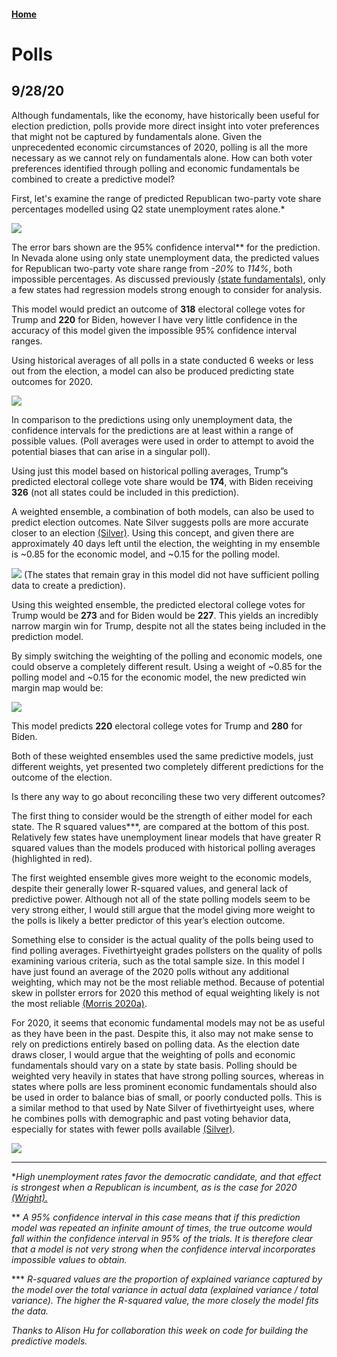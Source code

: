 #### [Home](https://cassidybargell.github.io/election_analytics/)

# Polls
## 9/28/20

Although fundamentals, like the economy, have historically been useful for election prediction, polls provide more direct insight into voter preferences that might not be captured by fundamentals alone. Given the unprecedented economic circumstances of 2020, polling is all the more necessary as we cannot rely on fundamentals alone. How can both voter preferences identified through polling and economic fundamentals be combined to create a predictive model?

First, let's examine the range of predicted Republican two-party vote share percentages modelled using Q2 state unemployment rates alone.* 

![](../figures/hist_unemploystate_lm.png)

The error bars shown are the 95% confidence interval** for the prediction. In Nevada alone using only state unemployment data, the predicted values for Republican two-party vote share range from *-20%* to *114%*, both impossible percentages. As discussed previously [(state fundamentals)](https://cassidybargell.github.io/election_analytics/posts/week_2.5.html), only a few states had regression models strong enough to consider for analysis. 

This model would predict an outcome of **318** electoral college votes for Trump and **220** for Biden, however I have very little confidence in the accuracy of this model given the impossible 95% confidence interval ranges. 

Using historical averages of all polls in a state conducted 6 weeks or less out from the election, a model can also be produced predicting state outcomes for 2020. 

![](../figures/hist_polling_lm.png)

In comparison to the predictions using only unemployment data, the confidence intervals for the predictions are at least within a range of possible values. (Poll averages were used in order to attempt to avoid the potential biases that can arise in a singular poll).

Using just this model based on historical polling averages, Trump”s predicted electoral college vote share would be **174**, with Biden receiving **326** (not all states could be included in this prediction). 

A weighted ensemble, a combination of both models, can also be used to predict election outcomes. Nate Silver suggests polls are more accurate closer to an election [(Silver)](https://fivethirtyeight.com/features/how-fivethirtyeights-2020-presidential-forecast-works-and-whats-different-because-of-covid-19/). Using this concept, and given there are approximately 40 days left until the election, the weighting in my ensemble is ~0.85 for the economic model, and ~0.15 for the polling model.

![](../figures/pollecon_weightedensemble_map.png)
(The states that remain gray in this model did not have sufficient polling data to create a prediction).

Using this weighted ensemble, the predicted electoral college votes for Trump would be **273** and for Biden would be **227**. This yields an incredibly narrow margin win for Trump, despite not all the states being included in the prediction model. 

By simply switching the weighting of the polling and economic models, one could observe a completely different result. Using a weight of ~0.85 for the polling model and ~0.15 for the economic model, the new predicted win margin map would be: 

![](../figures/pollecon_weightedensemble2_map.png)

This model predicts **220** electoral college votes for Trump and **280** for Biden.

Both of these weighted ensembles used the same predictive models, just different weights, yet presented two completely different predictions for the outcome of the election. 

Is there any way to go about reconciling these two very different outcomes? 

The first thing to consider would be the strength of either model for each state. The R squared values***, are compared at the bottom of this post. Relatively few states have unemployment linear models that have greater R squared values than the models produced with historical polling averages (highlighted in red). 

The first weighted ensemble gives more weight to the economic models, despite their generally lower R-squared values, and general lack of predictive power. Although not all of the state polling models seem to be very strong either, I would still argue that the model giving more weight to the polls is likely a better predictor of this year’s election outcome.  

Something else to consider is the actual quality of the polls being used to find polling averages. Fivethirtyeight grades pollsters on the quality of polls examining various criteria, such as the total sample size. In this model I have just found an average of the 2020 polls without any additional weighting, which may not be the most reliable method. Because of potential skew in pollster errors for 2020 this method of equal weighting likely is not the most reliable [(Morris 2020a)](https://projects.economist.com/us-2020-forecast/president/how-this-works). 

For 2020, it seems that economic fundamental models may not be as useful as they have been in the past. Despite this, it also may not make sense to rely on predictions entirely based on polling data. As the election date draws closer, I would argue that the weighting of polls and economic fundamentals should vary on a state by state basis. Polling should be weighted very heavily in states that have strong polling sources, whereas in states where polls are less prominent economic fundamentals should also be used in order to balance bias of small, or poorly conducted polls. This is a similar method to that used by Nate Silver of fivethirtyeight uses, where he combines polls with demographic and past voting behavior data, especially for states with fewer polls available [(Silver)](https://fivethirtyeight.com/features/how-fivethirtyeights-2020-presidential-forecast-works-and-whats-different-because-of-covid-19/).

![](../figures/gt_rsq_wk3.png)

<hr>

**High unemployment rates favor the democratic candidate, and that effect is strongest when a Republican is incumbent, as is the case for 2020 [(Wright).](https://www-jstor-org.ezp-prod1.hul.harvard.edu/stable/23357704?seq=1#metadata_info_tab_contents)*

** *A 95% confidence interval in this case means that if this prediction model was repeated an infinite amount of times, the true outcome would fall within the confidence interval in 95% of the trials. It is therefore clear that a model is not very strong when the confidence interval incorporates impossible values to obtain.*

*** *R-squared values are the proportion of explained variance captured by the model over the total variance in actual data (explained variance / total variance). The higher the R-squared value, the more closely the model fits the data.* 

*Thanks to Alison Hu for collaboration this week on code for building the predictive models.*


